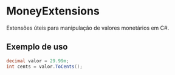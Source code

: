 # MoneyExtensions

Extensões úteis para manipulação de valores monetários em C#.

## Exemplo de uso

```csharp
decimal valor = 29.99m;
int cents = valor.ToCents(); 
